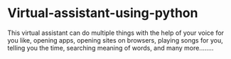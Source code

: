 # Virtual-assistant-using-python
This virtual assistant can do multiple things with the help of your voice for you like, opening apps, opening sites on browsers, playing songs for you, telling you the time, searching meaning of words, and many more........
